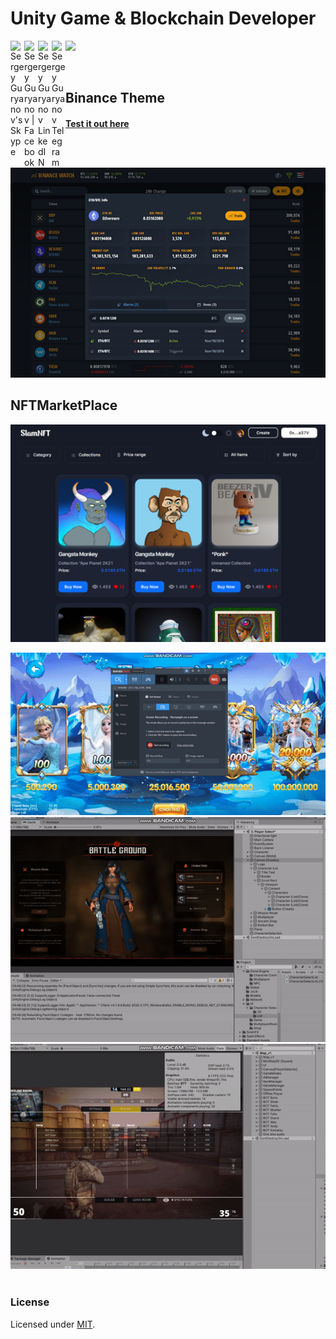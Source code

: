 [mit]: http://www.opensource.org/licenses/mit-license.php
[repo]: https://github.com/ghostcommander0102/ghostcommander0102/
[demo]: https://binance-theme.herokuapp.com//
[vue]: https://github.com/vuejs/vue
[node]: https://nodejs.org/

# Unity Game & Blockchain Developer
<a href="https://join.skype.com/invite/zO57Q0wH0oPd">
  <img align="left" alt="Sergey Guryanov's Skype" width="22px" src="https://upload.wikimedia.org/wikipedia/commons/6/60/Skype_logo_%282019%E2%80%93present%29.svg" />
</a>
<a href="https://facebook.com/mrguryanov">
  <img align="left" alt="Sergey Guryanov | Facebook" width="22px" src="https://raw.githubusercontent.com/peterthehan/peterthehan/master/assets/facebook.svg" />
</a>
<a href="https://www.linkedin.com/kz/mrguryanov/">
  <img align="left" alt="Sergey Guryanov LinkedIN" width="22px" src="https://raw.githubusercontent.com/peterthehan/peterthehan/master/assets/linkedin.svg" />
</a>
<a href="https://t.me/ghostcommander0102">
  <img align="left" alt="Sergey Guryanov Telegram" width="22px" src="https://upload.wikimedia.org/wikipedia/commons/8/82/Telegram_logo.svg" />
</a>

![](https://visitor-badge.glitch.me/badge?page_id=ghostcommander0102.ghostcommander0102)

<p align="center"><img src="https://github-readme-stats.vercel.app/api?username=ghostcommander0102&show_icons=true&theme=radical" alt="" /></p>

## Binance Theme
#### [Test it out here][demo]

<p align="center"><img src="https://github.com/ghostcommander0102/ghostcommander0102/blob/main/thumb.jpg" alt="" /></p>

## NFTMarketPlace
<p align="center"><img src="https://github.com/ghostcommander0102/ghostcommander0102/blob/main/NFTWebsite.png" alt="" /></p>

<img src="https://github.com/ghostcommander0102/ghostcommander0102/blob/main/ezgif.com-gif-maker (1).gif" alt="" />
<img src="https://github.com/ghostcommander0102/ghostcommander0102/blob/main/ezgif.com-gif-maker (2).gif" alt="" />
<img src="https://github.com/ghostcommander0102/ghostcommander0102/blob/main/ezgif.com-gif-maker (3).gif" alt="" />
<img src="https://github.com/ghostcommander0102/ghostcommander0102/blob/main/ezgif.com-gif-maker.gif" alt="" />

### License

Licensed under [MIT][mit].
